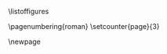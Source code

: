 <!--
# List of figures {.unnumbered}

For me, this was the only drawback of writing in Markdown: it is not possible to add a short caption to figures and tables. This means that the \listoftables and \listoffigures commands will generate lists using the full titles, which is probably isn't what you want. For now, the solution is to create the lists manually, when everything else is finished.
-->

\listoffigures
<!--Figure 4.1  This is an example figure . . .              \hfill{pp}  
Figure x.x  Short title of the figure . . .              \hfill{pp}  -->

\pagenumbering{roman}
\setcounter{page}{3}

\newpage
